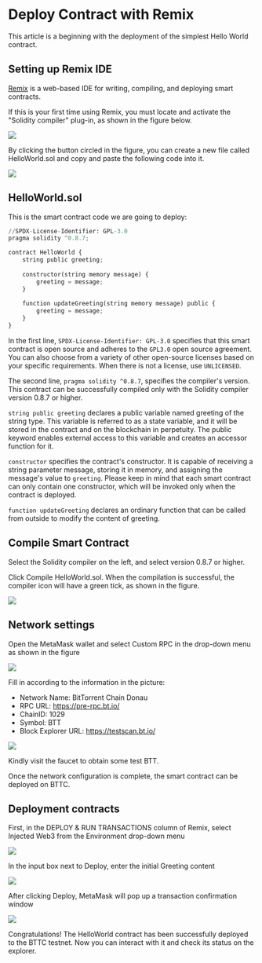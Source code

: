 # Deploy Contract with Remix
This article is a beginning with the deployment of the simplest Hello World contract.

## Setting up Remix IDE
[Remix](https://remix.ethereum.org/) is a web-based IDE for writing, compiling, and deploying smart contracts.

If this is your first time using Remix, you must locate and activate the "Solidity compiler" plug-in, as shown in the figure below.

![](../../static/img/contract_remix_1.png)

By clicking the button circled in the figure, you can create a new file called HelloWorld.sol and copy and paste the following code into it.

![](../../static/img/contract_remix_2.png)

## HelloWorld.sol
This is the smart contract code we are going to deploy:

```python
//SPDX-License-Identifier: GPL-3.0
pragma solidity ^0.8.7;

contract HelloWorld {
    string public greeting;
    
    constructor(string memory message) {
        greeting = message;
    }
    
    function updateGreeting(string memory message) public {
        greeting = message;
    }
}
```
In the first line, `SPDX-License-Identifier: GPL-3.0` specifies that this smart contract is open source and adheres to the `GPL3.0` open source agreement. You can also choose from a variety of other open-source licenses based on your specific requirements. When there is not a license, use `UNLICENSED`.

The second line, `pragma solidity ^0.8.7`, specifies the compiler's version. This contract can be successfully compiled only with the Solidity compiler version 0.8.7 or higher.

`string public greeting` declares a public variable named greeting of the string type. This variable is referred to as a state variable, and it will be stored in the contract and on the blockchain in perpetuity. The public keyword enables external access to this variable and creates an accessor function for it.

`constructor` specifies the contract's constructor. It is capable of receiving a string parameter message, storing it in memory, and assigning the message's value to `greeting`. Please keep in mind that each smart contract can only contain one constructor, which will be invoked only when the contract is deployed.

`function updateGreeting` declares an ordinary function that can be called from outside to modify the content of greeting.
## Compile Smart Contract

Select the Solidity compiler on the left, and select version 0.8.7 or higher.

Click Compile HelloWorld.sol. When the compilation is successful, the compiler icon will have a green tick, as shown in the figure.

![](../../static/img/contract_remix_3.png)

## Network settings

Open the MetaMask wallet and select Custom RPC in the drop-down menu as shown in the figure

![](../../static/img/contract_remix_4.png)

Fill in according to the information in the picture:

- Network Name: BitTorrent Chain Donau
- RPC URL: https://pre-rpc.bt.io/
- ChainID: 1029
- Symbol: BTT
- Block Explorer URL: https://testscan.bt.io/


![](../../static/img/contract_remix_5.png)


Kindly visit the faucet to obtain some test BTT.

Once the network configuration is complete, the smart contract can be deployed on BTTC.


## Deployment contracts

First, in the DEPLOY & RUN TRANSACTIONS column of Remix, select Injected Web3 from the Environment drop-down menu

![](../../static/img/contract_remix_6.png)

In the input box next to Deploy, enter the initial Greeting content

![](../../static/img/contract_remix_7.png)

After clicking Deploy, MetaMask will pop up a transaction confirmation window

![](../../static/img/contract_remix_8.png)

Congratulations! The HelloWorld contract has been successfully deployed to the BTTC testnet. Now you can interact with it and check its status on the explorer.

